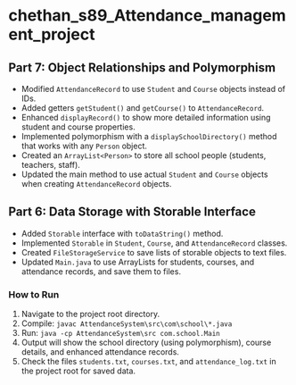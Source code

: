 # chethan_s89_Attendance_management_project




## Part 7: Object Relationships and Polymorphism
- Modified `AttendanceRecord` to use `Student` and `Course` objects instead of IDs.
- Added getters `getStudent()` and `getCourse()` to `AttendanceRecord`.
- Enhanced `displayRecord()` to show more detailed information using student and course properties.
- Implemented polymorphism with a `displaySchoolDirectory()` method that works with any `Person` object.
- Created an `ArrayList<Person>` to store all school people (students, teachers, staff).
- Updated the main method to use actual `Student` and `Course` objects when creating `AttendanceRecord` objects.

## Part 6: Data Storage with Storable Interface
- Added `Storable` interface with `toDataString()` method.
- Implemented `Storable` in `Student`, `Course`, and `AttendanceRecord` classes.
- Created `FileStorageService` to save lists of storable objects to text files.
- Updated `Main.java` to use ArrayLists for students, courses, and attendance records, and save them to files.

### How to Run
1. Navigate to the project root directory.
2. Compile: `javac AttendanceSystem\src\com\school\*.java`
3. Run: `java -cp AttendanceSystem\src com.school.Main`
4. Output will show the school directory (using polymorphism), course details, and enhanced attendance records.
5. Check the files `students.txt`, `courses.txt`, and `attendance_log.txt` in the project root for saved data.